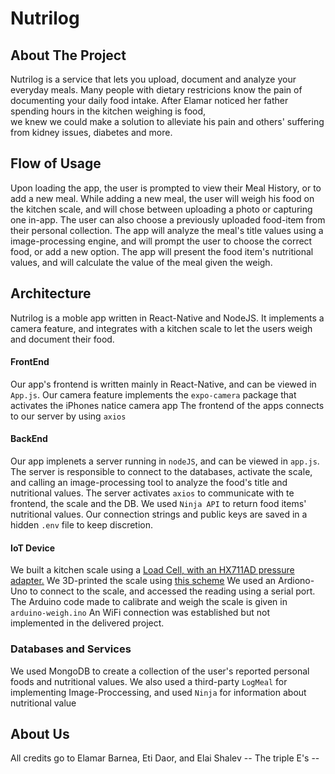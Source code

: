 # Nutrilog

## About The Project 
Nutrilog is a service that lets you upload, document and analyze your everyday meals.
Many people with dietary restricions know the pain of documenting your daily food intake. 
After Elamar noticed her father spending hours in the kitchen weighing is food,  
we knew we could make a solution to alleviate his pain and others' suffering from kidney issues, diabetes and more. 

## Flow of Usage
Upon loading the app, the user is prompted to view their Meal History, or to add a new meal. 
While adding a new meal, the user will weigh his food on the kitchen scale, and will chose between uploading a photo or capturing one in-app. The user can also choose a previously uploaded food-item from their personal collection. 
The app will analyze the meal's title values using a image-processing engine, and will prompt the user to choose the correct food, or add a new option. The app will present the food item's nutritional values, and will calculate the value of the meal given the weigh. 

## Architecture
Nutrilog is a moble app written in React-Native and NodeJS. It implements a camera feature, and integrates with a kitchen scale to let the users weigh and document their food. 

#### FrontEnd
Our app's frontend is written mainly in React-Native, and can be viewed in `App.js`.
Our camera feature implements the `expo-camera` package that activates the iPhones natice camera app
The frontend of the apps connects to our server by using `axios` 

#### BackEnd
Our app implenets a server running in `nodeJS`, and can be viewed in `app.js`.
The server is responsible to connect to the databases, activate the scale, and calling an image-processing tool to analyze the food's title and nutritional values.
The server activates `axios` to communicate with te frontend, the scale and the DB. 
We used `Ninja API` to return food items' nutritional values. 
Our connection strings and public keys are saved in a hidden `.env` file to keep discretion. 

#### IoT Device 
We built a kitchen scale using a [Load Cell, with an HX711AD pressure adapter.](https://shorturl.at/nGOQ7)
We 3D-printed the scale using [this scheme](https://www.thingiverse.com/thing:4602226)
We used an Ardiono-Uno to connect to the scale, and accessed the reading using a serial port. 
The Arduino code made to calibrate and weigh the scale is given in `arduino-weigh.ino`
An WiFi connection was established but not implemented in the delivered project. 

### Databases and Services
We used MongoDB to create a collection of the user's reported personal foods and nutritional values.
We also used a third-party `LogMeal` for implementing Image-Proccessing, 
and used `Ninja` for information about nutritional value


## About Us
All credits go to Elamar Barnea, Eti Daor, and Elai Shalev
-- The triple E's --


